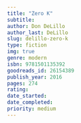 ```yaml
---
title: "Zero K"
subtitle: 
author: Don DeLillo
author_last: DeLillo
slug: delillo-zero-k
type: fiction
img: true
genre: modern
isbn: 9781501135392
goodreads_id: 26154389
publish_year: 2016
pages: 274
rating: 
date_started:
date_completed:
priority: medium
---
```

